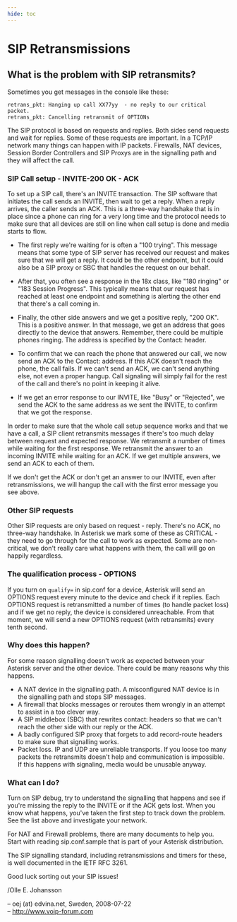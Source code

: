 ```yaml
---
hide: toc
---
```


# SIP Retransmissions

## What is the problem with SIP retransmits?

Sometimes you get messages in the console like these:

```text
retrans_pkt: Hanging up call XX77yy  - no reply to our critical packet.
retrans_pkt: Cancelling retransmit of OPTIONs
```

The SIP protocol is based on requests and replies. Both sides send
requests and wait for replies. Some of these requests are
important. In a TCP/IP network many things can happen with IP
packets. Firewalls, NAT devices, Session Border Controllers and SIP
Proxys are in the signalling path and they will affect the call.

### SIP Call setup - INVITE-200 OK - ACK

To set up a SIP call, there's an INVITE transaction. The SIP software
that initiates the call sends an INVITE, then wait to get a
reply. When a reply arrives, the caller sends an ACK. This is a
three-way handshake that is in place since a phone can ring for a very
long time and the protocol needs to make sure that all devices are
still on line when call setup is done and media starts to flow.

* The first reply we're waiting for is often a "100 trying". This
  message means that some type of SIP server has received our request
  and makes sure that we will get a reply. It could be the other
  endpoint, but it could also be a SIP proxy or SBC that handles the
  request on our behalf.

* After that, you often see a response in the 18x class, like "180
  ringing" or "183 Session Progress". This typically means that our
  request has reached at least one endpoint and something is alerting
  the other end that there's a call coming in.

* Finally, the other side answers and we get a positive reply, "200
  OK". This is a positive answer. In that message, we get an address
  that goes directly to the device that answers. Remember, there could
  be multiple phones ringing. The address is specified by the Contact:
  header.

* To confirm that we can reach the phone that answered our call, we
  now send an ACK to the Contact: address. If this ACK doesn't reach
  the phone, the call fails. If we can't send an ACK, we can't send
  anything else, not even a proper hangup. Call signaling will simply
  fail for the rest of the call and there's no point in keeping it
  alive.

* If we get an error response to our INVITE, like "Busy" or
  "Rejected", we send the ACK to the same address as we sent the
  INVITE, to confirm that we got the response.

In order to make sure that the whole call setup sequence works and
that we have a call, a SIP client retransmits messages if there's too
much delay between request and expected response. We retransmit a
number of times while waiting for the first response. We retransmit
the answer to an incoming INVITE while waiting for an ACK. If we get
multiple answers, we send an ACK to each of them.

If we don't get the ACK or don't get an answer to our INVITE, even
after retransmissions, we will hangup the call with the first error
message you see above.

### Other SIP requests

Other SIP requests are only based on request - reply. There's no ACK,
no three-way handshake. In Asterisk we mark some of these as
CRITICAL - they need to go through for the call to work as
expected. Some are non-critical, we don't really care what happens
with them, the call will go on happily regardless.

### The qualification process - OPTIONS

If you turn on `qualify=` in sip.conf for a device, Asterisk will send
an OPTIONS request every minute to the device and check if it
replies. Each OPTIONS request is retransmitted a number of times (to
handle packet loss) and if we get no reply, the device is considered
unreachable. From that moment, we will send a new OPTIONS request
(with retransmits) every tenth second.

### Why does this happen?

For some reason signalling doesn't work as expected between your
Asterisk server and the other device. There could be many reasons why
this happens.

* A NAT device in the signalling path. A misconfigured NAT device is
  in the signalling path and stops SIP messages.
* A firewall that blocks messages or reroutes them wrongly in an
  attempt to assist in a too clever way.
* A SIP middlebox (SBC) that rewrites contact: headers so that we
  can't reach the other side with our reply or the ACK.
* A badly configured SIP proxy that forgets to add record-route
  headers to make sure that signalling works.
* Packet loss. IP and UDP are unreliable transports. If you loose too
  many packets the retransmits doesn't help and communication is
  impossible. If this happens with signaling, media would be unusable
  anyway.

### What can I do?

Turn on SIP debug, try to understand the signalling that happens and
see if you're missing the reply to the INVITE or if the ACK gets
lost. When you know what happens, you've taken the first step to track
down the problem. See the list above and investigate your network.

For NAT and Firewall problems, there are many documents to help
you. Start with reading sip.conf.sample that is part of your Asterisk
distribution.

The SIP signalling standard, including retransmissions and timers for
these, is well documented in the IETF RFC 3261.

Good luck sorting out your SIP issues!

/Olle E. Johansson

– oej (at) edvina.net, Sweden, 2008-07-22  
– http://www.voip-forum.com
